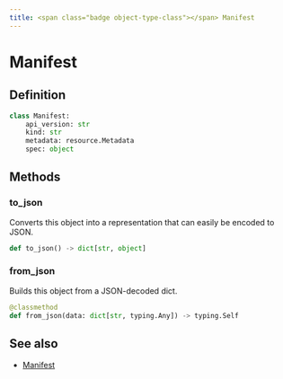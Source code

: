```yaml
---
title: <span class="badge object-type-class"></span> Manifest
---
```

# <span class="badge object-type-class"></span> Manifest

## Definition

```python
class Manifest:
    api_version: str
    kind: str
    metadata: resource.Metadata
    spec: object
```
## Methods

### <span class="badge object-method"></span> to_json

Converts this object into a representation that can easily be encoded to JSON.

```python
def to_json() -> dict[str, object]
```

### <span class="badge object-method"></span> from_json

Builds this object from a JSON-decoded dict.

```python
@classmethod
def from_json(data: dict[str, typing.Any]) -> typing.Self
```

## See also

 * <span class="badge builder"></span> [Manifest](./builder-Manifest.md)
